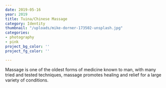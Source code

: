 ```yaml
---
date: 2019-05-16
year: 2019
title: Tuina/Chinese Massage
category: Identity
thumbnail: "/uploads/mike-dorner-173502-unsplash.jpg"
categories:
- photography
- pink
project_bg_color: ''
project_fg_color: ''

---
```

Massage is one of the oldest forms of medicine known to man, with many tried and tested techniques, massage promotes healing and relief for a large variety of conditions.
